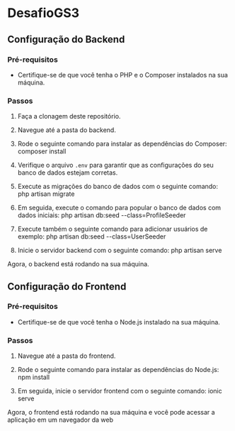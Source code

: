 # DesafioGS3


## Configuração do Backend

### Pré-requisitos

- Certifique-se de que você tenha o PHP e o Composer instalados na sua máquina.

### Passos

1. Faça a clonagem deste repositório.

2. Navegue até a pasta do backend.

3. Rode o seguinte comando para instalar as dependências do Composer: composer install

4. Verifique o arquivo `.env` para garantir que as configurações do seu banco de dados estejam corretas.

5. Execute as migrações do banco de dados com o seguinte comando: php artisan migrate


6. Em seguida, execute o comando para popular o banco de dados com dados iniciais: php artisan db:seed --class=ProfileSeeder


7. Execute também o seguinte comando para adicionar usuários de exemplo: php artisan db:seed --class=UserSeeder


8. Inicie o servidor backend com o seguinte comando: php artisan serve

Agora, o backend está rodando na sua máquina.


## Configuração do Frontend

### Pré-requisitos

- Certifique-se de que você tenha o Node.js instalado na sua máquina.

### Passos

1. Navegue até a pasta do frontend.

2. Rode o seguinte comando para instalar as dependências do Node.js: npm install

3. Em seguida, inicie o servidor frontend com o seguinte comando: ionic serve


Agora, o frontend está rodando na sua máquina e você pode acessar a aplicação em um navegador da web












